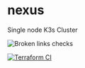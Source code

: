 # nexus
Single node K3s Cluster


![Broken links checks](https://github.com/unusualpseudo/nexus/actions/workflows/broken-links-check.yaml/badge.svg)

[![Terraform CI](https://github.com/unusualpseudo/nexus/actions/workflows/terraform-ci.yaml/badge.svg?branch=main)](https://github.com/unusualpseudo/nexus/actions/workflows/terraform-ci.yaml)
